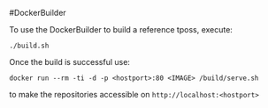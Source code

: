 #DockerBuilder

To use the DockerBuilder to build a reference tposs, execute:

```
./build.sh
```

Once the build is successful use:

```
docker run --rm -ti -d -p <hostport>:80 <IMAGE> /build/serve.sh
```

to make the repositories accessible on `http://localhost:<hostport>`
